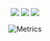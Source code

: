 <div align=center> 
  <p>
  <a href="https://velog.io/@bae-code" target="_blank"><img src="https://img.shields.io/badge/Blog-DD0B78?style=flat-square&logo=GitHub%20Sponsors&logoColor=white"/></a>
  <a href="mailto:locing45@gmail.com" target="_blank"><img src="https://img.shields.io/badge/locing45@gmail.com-EA4335?style=flat-square&logo=Gmail&logoColor=white"/></a>
  <a href="https://www.linkedin.com/in/%EC%84%B1%ED%98%84-%EB%B0%B0-440516217///" target="_blank"><img src="https://img.shields.io/badge/SeonghyeonBae-0A66C2?style=flat-square&logo=Linkedin&logoColor=white"/></a>
</p>
  
![Metrics](https://metrics.lecoq.io/bae-code?template=classic&languages=1&people=1&repositories=1&achievements=1&isocalendar=1&repositories=100&repositories.batch=100&repositories.forks=false&repositories.affiliations=owner&isocalendar.duration=half-year&languages.limit=8&languages.sections=most-used&languages.colors=github&languages.threshold=0%25&languages.indepth=false&languages.analysis.timeout=15&languages.categories=markup%2C%20programming&languages.recent.categories=markup%2C%20programming&languages.recent.load=300&languages.recent.days=14&people.limit=24&people.size=28&people.types=followers%2C%20following&people.identicons=false&people.shuffle=false&achievements.threshold=C&achievements.secrets=true&achievements.display=detailed&achievements.limit=0&config.timezone=Asia%2FSeoul&config.display=large)
